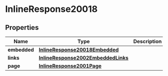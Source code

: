 

# InlineResponse20018

## Properties

Name | Type | Description | Notes
------------ | ------------- | ------------- | -------------
**embedded** | [**InlineResponse20018Embedded**](InlineResponse20018Embedded.md) |  |  [optional]
**links** | [**InlineResponse2002EmbeddedLinks**](InlineResponse2002EmbeddedLinks.md) |  | 
**page** | [**InlineResponse2001Page**](InlineResponse2001Page.md) |  | 




